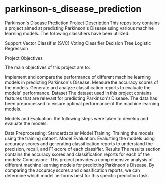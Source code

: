 # parkinson-s_disease_prediction
  Parkinson's Disease Prediction
Project Description
This repository contains a project aimed at predicting Parkinson's Disease using various machine learning models. The following classifiers have been utilized:

Support Vector Classifier (SVC)
Voting Classifier
Decision Tree
Logistic Regression

Project Objectives

The main objectives of this project are to:

Implement and compare the performance of different machine learning models in predicting Parkinson's Disease.
Measure the accuracy scores of the models.
Generate and analyze classification reports to evaluate the models' performance.
Dataset
The dataset used in this project contains features that are relevant for predicting Parkinson's Disease. The data has been preprocessed to ensure optimal performance of the machine learning models.

Models and Evaluation
The following steps were taken to develop and evaluate the models:

Data Preprocessing:  Standardscaler
Model Training: Training the models using the training dataset.
Model Evaluation: Evaluating the models using accuracy scores and generating classification reports to understand the precision, recall, and F1-score of each classifier.
Results
The results section contains the accuracy scores and classification reports for each of the models:
Conclusion:-
This project provides a comprehensive analysis of different machine learning models for predicting Parkinson's Disease. By comparing the accuracy scores and classification reports, we can determine which model performs best for this specific prediction task.
